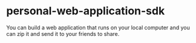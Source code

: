 # personal-web-application-sdk
You can build a web application that runs on your local computer and you can zip it and send it to your friends to share.
